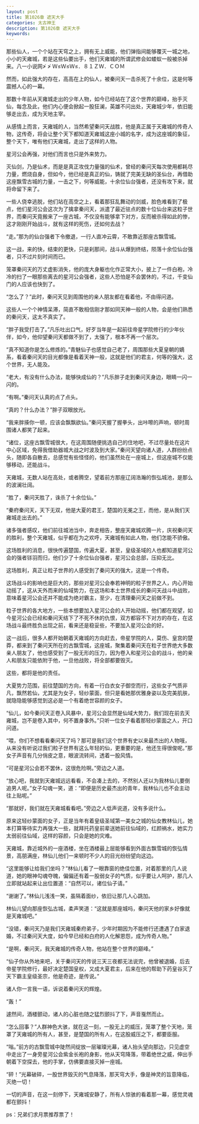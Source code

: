 ```yaml
---
layout: post
title: 第1026章 遮天大手
categories: 太古神王
description: 第1026章 遮天大手
keywords:
---
```


那些仙人，一个个站在天穹之上，拥有无上威能，他们弹指间能够覆灭一城之地，小小的天雍城，若是这些仙要出手，他们天雍城的所谓武修会如蝼蚁一般被杀掉来。八一小说网≯ ≯ Ｗ≤Ｗ≤Ｗ≤．８１ＺＷ．ＣＯＭ

然而，如此强大的存在，高高在上的仙人，被秦问天一击杀死了十余位，这是何等震撼人心的一幕。

那数十年前从天雍城走出的少年人物，如今已经站在了这个世界的巅峰，抬手灭仙，每念及此，他们内心便会掀起一股狂澜，英雄不问出处，天雍城少年，依旧能够走出去，成为天地主宰。

从感情上而言，天雍城的人，当然希望秦问天战胜，他是真正属于天雍城的传奇人物，这传奇，将会让整个天下都知道天雍城这座小城的名字，成为这座城的象征，整个天下，唯有他们天雍城，走出了这样的人物。

星河公会再强，对他们而言也只是外来势力。

灭仙剑，乃是仙术，而是是真正攻伐力量强的仙术，曾经的秦问天每次使用都耗尽力量，燃烧自身，但如今，他已经是真正的仙，铸就了完美无缺的圣仙台，再借助这座飘雪古城的力量，一击之下，何等威能，十余位仙台强者，还没有攻下来，就将命留下来了。

一些人侥幸逃脱，他们站在高空之上，看着那狂乱舞动的剑威，脸色难看到了极点，他们星河公会这次为了擒拿秦问天，派遣了最近驻点的数十位仙台来这粒子世界，而秦问天竟搬来了一座古城，不仅没有能够拿下对方，反而被杀得如此的惨，这才刚刚开始战斗，就有这样的死伤，还如何去战？

“走。”那为的仙台强者下令撤退，一行人直冲云霄，不敢靠近那座古飘雪城。

这一战，来的快，结束的更快，只是刹那间，战斗从爆到终结，陨落十余位仙台强者，只不过片刻时间而已。

笼罩秦问天的万丈虚影消失，他的庞大身躯也化作正常大小，披上了一件白袍，冷冷的扫了一眼那些离去的星河公会强者，这些人恐怕是不会罢休的，不过，千变仙门的人应该也快到了。

“怎么了？”此时，秦问天见到周围他的亲人朋友都在看着他，不由得问道。

这些人一个个神情呆滞，简直不敢相信刚才那如同天神一般的人物，会是他们熟悉的秦问天，这太不真实了。

“胖子我受打击了。”凡乐吐出口气，好歹当年是一起前往帝星学院修行的少年伙伴，如今，他仰望秦问天都做不到了，太强了，根本不再一个层次。

“真不知道你是怎么修炼的。”青魅仙子也感觉自己老了，周围那些大夏皇朝的嫡系，看着秦问天的目光都像是看着天神一般，这就是他们的君主，何等的强大，这个世界，无人能及。

“老大，有没有什么办法，能够快成仙的？”凡乐胖子走到秦问天身边，眼睛一闪一闪的。

“有啊。”秦问天认真的点了点头。

“真的？什么办法？”胖子双眼放光。

“我来胖揍你一顿，应该会飘飘欲仙。”秦问天握了握拳头，出咔嚓的声响，顿时周围诸人都笑了起来。

“诸位，这座古飘雪城很大，在这周围随便挑选自己的住地吧，不过尽量处在这片中心区域，免得我借助器城大战之时波及到大家。”秦问天望向诸人道，人群纷纷点头，随即各自散去，总感觉有些怪怪的，他们虽然处在一座城上，但这座城不仅能够移动，还能战斗。

天雍城，无数人站在高处，或者腾空，望着前方那座辽阔浩瀚的恢弘城池，是那么的波澜壮阔。

“胜了，秦问天胜了，诛杀了十余位仙。”

“秦府秦问天，天下无双，他是大夏的君王，楚国的无冕之王，而他，是从我们天雍城走出去的。”

诸多强者感叹，他们前往城池当中，奔走相告，整座天雍城欢腾一片，庆祝秦问天的胜利，整个天雍城，似乎都在为之欢呼，天雍城有如此人物，他们怎能不骄傲。

这场胜利的消息，很快传遍楚国，传遍大夏，甚至，皇级圣域的人也都知道星河公会的强者铩羽而归，他们少了十余位仙台强者，星河公会总部，压抑无比。

这场胜利，真正让粒子世界的人感受到了秦问天的强大，这是一个传奇。

这场战斗的影响也是巨大的，那些对星河公会奉若神明的粒子世界之人，内心开始动摇了，这从天外而来的仙域势力，在这场和本土世界成长的秦问天战斗中战败，意味着星河公会还并不能成为绝对霸主，至少，在清理秦问天之前做不到。

粒子世界的各大地方，一些本想要加入星河公会的人开始动摇，他们都在观望，如今星河公会已经和秦问天结下了不死不休的仇恨，双方都容不下对方的存在，在这场战斗最终胜负出现之前，看来还是稳妥些，不要加入星河公会的好。

这一战后，很多人都开始朝着天雍城的方向赶去，帝星学院的人，莫伤、皇宫的楚莽，都来到了秦问天所在的古飘雪城，这座城，聚集着秦问天在粒子世界绝大多数亲人朋友了，他也感受到了一股无形的压力，因为卷入和星河公会的战斗，他的亲人和朋友只能依附于他，一旦他战败，将全部都要毁灭。

这些，都将是他的责任。

大夏势力范围，前往楚国的方向，有着一行白衣女子御空而行，这些女子气质非凡，飘然若仙，尤其是为女子，轻纱蒙面，但只是看她那优雅身姿以及完美肌肤，就隐隐能够感觉到这必是一个有着绝世容颜的女子。

“仙儿，如今秦问天正卷入风暴中，星河公会显然是仙域大势力，我们现在前去天雍城，岂不是卷入其中，何不置身事外。”只听一位女子看着那轻纱蒙面之人，开口问道。

“喂，你们不想看看秦问天了吗？那可是我们这个世界有史以来最杰出的人物哦，从来没有听说过我们粒子世界有这么年轻的仙，更重要的是，他还生得很俊呢。”那女子声音有几分俏皮之意，眼波流转间，透着一股风情。

“可是星河公会若不罢休，这很危险啊。”旁边之人道。

“放心吧，我就到天雍城远远看看，不会凑上去的，不然别人还以为我林仙儿要倒追男人呢。”女子勾魂一笑，道：“即便是历史最杰出的青年，我林仙儿也不会主动往上贴呢。”

“那就好，我们就在天雍城看看吧。”旁边之人低声说道，没有多说什么。

原来这轻纱蒙面的女子，正是当年有着皇级圣域第一美女之城的仙女教林仙儿，她本打算等待实力再强大一些，就拜托药皇前辈送她前往仙域的，红颜祸水，她实力太弱前往仙域，这样的容颜，只会是她的灾难。

天雍城，靠近城外的一座酒楼，坐在酒楼最上层能够看到外面古飘雪城的恢弘情景，高朋满座，林仙儿他们一来顿时不少人的目光纷纷望向这边。

“这里能够让给我们坐吗？”林仙儿看了一眼靠窗的绝佳位置，对着那里的几人说道，她的眼神勾魂夺魄，偏偏还有着一股弱女子的气质，似乎要让人呵护，那几人立即就站起来让出位置道：“自然可以，诸位仙子请。”

“谢谢了。”林仙儿浅浅一笑，虽隔着面纱，依旧让那几人心跳加。

林仙儿望向那座恢弘古城，柔声笑道：“这就是那座城吗，秦问天他的家乡好像就是天雍城吧。”

“没错，秦问天乃是我们天雍城秦府弟子，少年时期因为不能修行还遭遇了白家退婚，不过秦问天大度，如今早已经和白府的人化解恩怨，成为传奇人物。”

“是啊，秦问天，我天雍城的传奇人物，他站在整个世界的巅峰。”

“仙子你从外地来吧，关于秦问天的传说三天三夜都无法说完，他曾被退婚，后去帝星学院修行，最好决定楚国皇权，又成大夏君主，后来在他的帮助下药皇谷灭了天下霸主皇级圣宗，他是奇迹，是传说。”

诸人你一言我一语，诉说着秦问天的辉煌。

“轰！”

遽然间，酒楼颤动，诸人的心脏也随之猛烈颤抖了下，声音戛然而止。

“怎么回事？”人群神色大骇，就在这一刻，一股无上的威压，笼罩了整个天地，笼罩了天雍城的所有人，甚至，是楚国的所有人，在这股威压之下，都要臣服。

“嗡。”前方的古飘雪城中陡然间绽放一层璀璨光幕，诸人抬头望向那边，只见虚空中走出了一身旁星河公会紫金长袍的身影，他从天穹降落，带着绝世之威，伸出手朝着下空探去，他的手掌，仿佛要直接灭掉一座城。

“砰！”光幕破碎，一股世界毁灭的气息降落，那天穹大手，像是神灵的旨意降临，灭绝一切！

一切的声音，在这一刻停下，天雍城安静了，所有人惊骇的看着那一幕，感觉灵魂都在颤抖！

ps：兄弟们求月票推荐票了！
